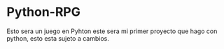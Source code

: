 # Python-RPG
Esto sera un juego en Pyhton este sera mi primer proyecto que hago con python, esto esta sujeto a cambios.

